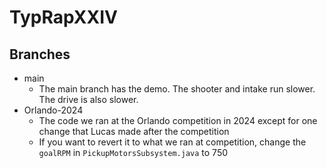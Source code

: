 # TypRapXXIV

## Branches
* main
    * The main branch has the demo. The shooter and intake run slower. The drive is also slower.
* Orlando-2024
    * The code we ran at the Orlando competition in 2024 except for one change that Lucas made after the competition
    * If you want to revert it to what we ran at competition, change the `goalRPM` in `PickupMotorsSubsystem.java` to 750
